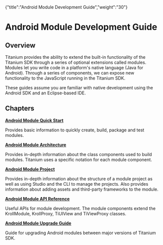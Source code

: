 {"title":"Android Module Development Guide","weight":"30"} 

# Android Module Development Guide

## Overview

Titanium provides the ability to extend the built-in functionality of the Titanium SDK through a series of optional extensions called modules. Modules let you write code in a platform's native language (Java for Android). Through a series of components, we can expose new functionality to the JavaScript running in the Titanium SDK.

These guides assume you are familiar with native development using the Android SDK and an Eclipse-based IDE.

## Chapters

**[Android Module Quick Start](/docs/appc/Titanium_SDK/Titanium_SDK_How-tos/Extending_Titanium_Mobile/Android_Module_Development_Guide/Android_Module_Quick_Start/)**

Provides basic information to quickly create, build, package and test modules.

**[Android Module Architecture](/docs/appc/Titanium_SDK/Titanium_SDK_How-tos/Extending_Titanium_Mobile/Android_Module_Development_Guide/Android_Module_Architecture/)**

Provides in-depth information about the class components used to build modules. Titanium uses a specific notation for each module component.

**[Android Module Project](/docs/appc/Titanium_SDK/Titanium_SDK_How-tos/Extending_Titanium_Mobile/Android_Module_Development_Guide/Android_Module_Project/)**

Provides in-depth information about the structure of a module project as well as using Studio and the CLI to manage the projects. Also provides information about adding assets and third-party frameworks to the module.

**[Android Module API Reference](http://docs.appcelerator.com/module-apidoc/latest/android/index.html)**

Useful APIs for module development. The module components extend the KrollModule, KrollProxy, TiUIView and TiViewProxy classes.

**[Android Module Upgrade Guide](/docs/appc/Titanium_SDK/Titanium_SDK_How-tos/Extending_Titanium_Mobile/Android_Module_Development_Guide/Android_Module_Upgrade_Guide/)**

Guide for upgrading Android modules between major versions of Titanium SDK.